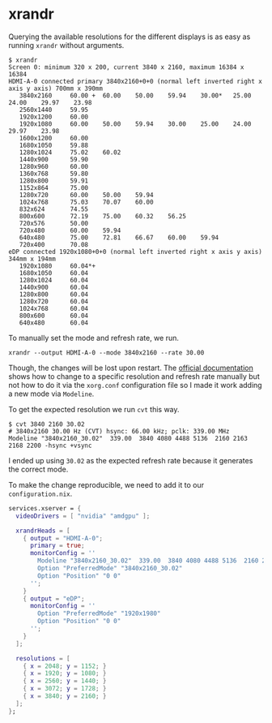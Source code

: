 # xrandr

Querying the available resolutions for the different displays is as easy as running `xrandr` without arguments.

```shell
$ xrandr
Screen 0: minimum 320 x 200, current 3840 x 2160, maximum 16384 x 16384
HDMI-A-0 connected primary 3840x2160+0+0 (normal left inverted right x axis y axis) 700mm x 390mm
   3840x2160     60.00 +  60.00    50.00    59.94    30.00*   25.00    24.00    29.97    23.98
   2560x1440     59.95
   1920x1200     60.00
   1920x1080     60.00    50.00    59.94    30.00    25.00    24.00    29.97    23.98
   1600x1200     60.00
   1680x1050     59.88
   1280x1024     75.02    60.02
   1440x900      59.90
   1280x960      60.00
   1360x768      59.80
   1280x800      59.91
   1152x864      75.00
   1280x720      60.00    50.00    59.94
   1024x768      75.03    70.07    60.00
   832x624       74.55
   800x600       72.19    75.00    60.32    56.25
   720x576       50.00
   720x480       60.00    59.94
   640x480       75.00    72.81    66.67    60.00    59.94
   720x400       70.08
eDP connected 1920x1080+0+0 (normal left inverted right x axis y axis) 344mm x 194mm
   1920x1080     60.04*+
   1680x1050     60.04
   1280x1024     60.04
   1440x900      60.04
   1280x800      60.04
   1280x720      60.04
   1024x768      60.04
   800x600       60.04
   640x480       60.04
```

To manually set the mode and refresh rate, we run.

```shell
xrandr --output HDMI-A-0 --mode 3840x2160 --rate 30.00
```

Though, the changes will be lost upon restart. The [official documentation](https://www.x.org/releases/current/doc/man/man5/xorg.conf.5.xhtml) shows how to change to a specific resolution and refresh rate manually but not how to do it via the `xorg.conf` configuration file so I made it work adding a new mode via `Modeline`.

To get the expected resolution we run `cvt` this way.

```shell
$ cvt 3840 2160 30.02
# 3840x2160 30.00 Hz (CVT) hsync: 66.00 kHz; pclk: 339.00 MHz
Modeline "3840x2160_30.02"  339.00  3840 4080 4488 5136  2160 2163 2168 2200 -hsync +vsync
```

I ended up using `30.02` as the expected refresh rate because it generates the correct mode.

To make the change reproducible, we need to add it to our `configuration.nix`.

```nix
services.xserver = {
  videoDrivers = [ "nvidia" "amdgpu" ];

  xrandrHeads = [
    { output = "HDMI-A-0";
      primary = true;
      monitorConfig = ''
        Modeline "3840x2160_30.02"  339.00  3840 4080 4488 5136  2160 2163 2168 2200 -hsync +vsync
        Option "PreferredMode" "3840x2160_30.02"
        Option "Position" "0 0"
      '';
    }
    { output = "eDP";
      monitorConfig = ''
        Option "PreferredMode" "1920x1980"
        Option "Position" "0 0"
      '';
    }
  ];

  resolutions = [
    { x = 2048; y = 1152; }
    { x = 1920; y = 1080; }
    { x = 2560; y = 1440; }
    { x = 3072; y = 1728; }
    { x = 3840; y = 2160; }
  ];
};
```
